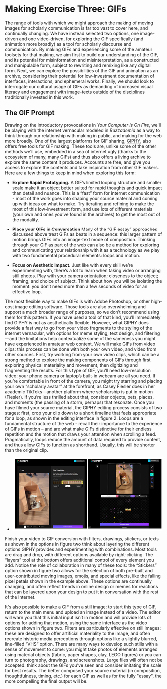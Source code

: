 # Making Exercise Three: GIFs

The range of tools with which we might approach the making of moving images for scholarly communication is far too vast to cover here, and continually changing. We have instead selected two options, one image-driven and one video-driven, for exploring the GIF specifically (and animation more broadly) as a tool for scholarly discourse and communication. By making GIFs and experiencing some of the amateur toolsets for that making, we aim first to build our understanding of the GIF, and its potential for misinformation and misinterpretation, as a constructed and manipulable form, subject to rewriting and remixing like any digital form. Next, we can explore the possibilities of the GIF and animation as an archive, considering their potential for low-investment documentation of interfaces, interactions, and ephemeral works. Finally, we should look to interrogate our cultural usage of GIFs as demanding of increased visual literacy and engagement with image-texts outside of the disciplines traditionally invested in this work.

## The GIF Prompt ##

Drawing on the introductory provocations in *Your Computer is On Fire*, we'll be playing with the internet vernacular modeled in *Buzzademia* as a way to think through our relationship with making in public, and making for the web more broadly. One of the largest platforms for GIF sharing, [GIPHY](https://giphy.com/create/gifmaker), also offers free tools for GIF making. These tools are, unlike some of the other methods we’ll use, embedded in a sea of internet ugly (thanks to the ecosystem of many, many GIFs) and thus also offers a living archive to explore the same content it produces. Accounts are free, and give you access to explore the contents and take inspiration from other GIF makers. Here are a few things to keep in mind when exploring this form:

- **Explore Rapid Prototyping.** A GIF’s limited looping structure and smaller scale make it an object better suited for rapid thoughts and quick impact than detail and nuance. This is a “fast” form for internet communication - most of the work goes into shaping your source material and coming up with ideas on what to make. Try iterating and refining to make the most of this low-investment form, and use lots of different materials (your own and ones you’ve found in the archives) to get the most out of the modality.

- **Place your GIFs in Conversation** Many of the “GIF essay” approaches discussed above treat GIFs as beats in a sequence: this larger pattern of motion brings GIFs into an image-text mode of composition. Thinking through your GIF as part of the web can also be a method for exploring and communicating your relationship with it as a technology as we play with two fundamental procedural elements: loops and motion.

- **Focus on Aesthetic Impact.** Just like with every skill we’re experimenting with, there’s a lot to learn when taking video or arranging still photos. Play with your camera orientation; closeness to the object; framing; and choice of subject. Think about how you will be isolating the moment: you don’t need more than a few seconds of video for an effective loop.

The most flexible way to make GIFs is with Adobe Photoshop, or other high-cost image editing software. Those tools are also overwhelming and support a much broader range of purposes, so we don’t recommend using them for this pattern. If you have used a tool of that kind, you’ll immediately find GIPHY is not as aesthetically flexible. However, what GIPHY does provide a fast way to go from your video fragments to the styling of the internet vernacular, with options for meme styling, text design, and filtering—and the limitations help contextualize some of the sameness you might have experienced in amateur web content.
We will make GIFs from video clips: this process can be done with both your own video, and video from other sources. First, try working from your own video clips, which can be a strong method to explore the making components of GIFs through first exploring physical materiality and movement, then digitizing and fragmenting the results. For this type of GIF, you’ll need low-resolution video: your phone camera or laptop’s built-in webcam are all you need. If you’re comfortable in front of the camera, you might try starring and placing your own “scholarly avatar” at the forefront, as Casey Fiesler does in her academic TikToks—another platform where scholarship is put in motion (Fiesler). If you’re less thrilled about that, consider objects, pets, places, and moments (the passing of a storm, perhaps) that resonate. 
Once you have filmed your source material, the GIPHY editing process consists of two stages: first, crop your clip down to a short timeline that feels appropriate for a loop, as shown in the editing interface in figure 2. Loops are a fundamental structure of the web - recall their importance to the experience of GIFs in motion – and are what make GIFs distinctive for their endless repetition and the motion that draws your attention when scrolling a feed. Pragmatically, loops reduce the amount of data required to provide content, and thus allow GIFs to function as shorthand. Usually, this will be shorter than the original clip.
   
- ![GIPHY](../img/giphy.png)

Finish your video to GIF conversion with filters, drawings, stickers, or texts as shown in the options in figure two think about layering the different options GIPHY provides and experimenting with combinations. Most tools are drag and drop, with different options available by right-clicking. The “layers” tool at the bottom offers additional control of every element you add. Notice the role of collaboration in many of these tools: the “Stickers” option shown in figure two allows for the selection of both pre-built and user-contributed moving images, emojis, and special effects, like the falling pixel petals shown in the example above. These options are continually changing, and often reflect trends in online design or memes for reactions that can be layered upon your design to put it in conversation with the rest of the Internet.

It's also possible to make a GIF from a still image: to start this type of GIF, return to the main menu and upload an image instead of a video. The editor will warn you that this initial input isn’t in motion and will provide lots of options for adding that motion, using the same interface as the video options shown in figure two. Filters are particularly effective on still images: these are designed to offer artificial materiality to the image, and often recreate historic media perceptions through options like a slightly blurred, line-filled “VHS” option. There are many ways to develop such stills with a sense of movement to come: you might take photos of elements arranged using material objects (fabric, paper shapes, clay, LEGO figures) or you can turn to photography, drawings, and screenshots. Large files will often not be accepted: think about the GIFs you’ve seen and consider imitating the scale for best results. The better composed your source material (in composition, thoughtfulness, timing, etc.) for each GIF as well as for the fully "essay", the more compelling the final output will be. 
